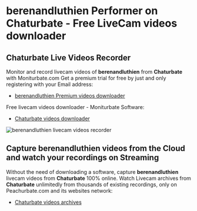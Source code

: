 # berenandluthien Performer on Chaturbate - Free LiveCam videos downloader

## Chaturbate Live Videos Recorder

Monitor and record livecam videos of **berenandluthien** from **Chaturbate** with Moniturbate.com
Get a premium trial for free by just and only registering with your Email address:
* [berenandluthien Premium videos downloader](https://moniturbate.com/request-demo-licence-key.html)

Free livecam videos downloader - Moniturbate Software:
* [Chaturbate videos downloader](https://moniturbate.com/moniturbate-download-software.html)

![berenandluthien livecam videos recorder](https://peachurnet.com/templates/moniturbate-software.png)


## Capture berenandluthien videos from the Cloud and watch your recordings on Streaming

Without the need of downloading a software, capture **berenandluthien** livecam videos from **Chaturbate** 100% online.
Watch Livecam archives from **Chaturbate** unlimitedly from thousands of existing recordings, only on Peachurbate.com and its websites network:
* [Chaturbate videos archives](https://peachurnet.com/)